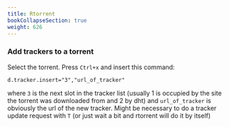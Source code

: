 ```yaml
---
title: Rtorrent
bookCollapseSection: true
weight: 626
---
```


### Add trackers to a torrent

Select the torrent. Press `Ctrl+x` and insert this command:

	d.tracker.insert="3","url_of_tracker"

where `3` is the next slot in the tracker list (usually 1 is occupied by the site the torrent was downloaded from and 2 by dht) and `url_of_tracker` is obviously the url of the new tracker. Might be necessary to do a tracker update request with `T` (or just wait a bit and rtorrent will do it by itself)
